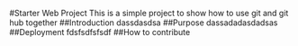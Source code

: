 #Starter Web Project
This is a simple project to show how to use git and git hub together
##Introduction
dassdasdsa
##Purpose
dassadadasdadsas
##Deployment
fdsfsdfsfsdf
##How to contribute